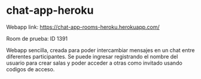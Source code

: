 # chat-app-heroku

Webapp link: https://chat-app-rooms-heroku.herokuapp.com/

Room de prueba: ID 1391

Webapp sencilla, creada para poder intercambiar mensajes en un chat entre diferentes participantes. Se puede ingresar registrando el nombre del usuario para crear salas y poder acceder a otras como invitado usando codigos de acceso.
